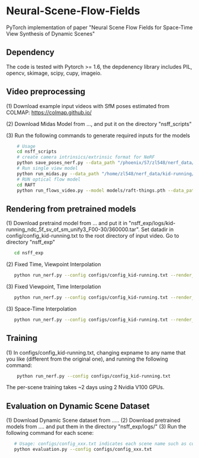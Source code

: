 # Neural-Scene-Flow-Fields
PyTorch implementation of paper "Neural Scene Flow Fields for Space-Time View Synthesis of Dynamic Scenes"


## Dependency
The code is tested with Pytorch >= 1.6, the depdenency library includes PIL, opencv, skimage, scipy, cupy, imageio.

## Video preprocessing 
(1) Download example input videos with SfM poses estimated from COLMAP: https://colmap.github.io/

(2) Download Midas Model from ..., and put it on the directory "nsff_scripts"

(3) Run the following commands to generate required inputs for the models
```bash
    # Usage
    cd nsff_scripts
    # create camera intrinsics/extrinsic format for NeRF
    python save_poses_nerf.py --data_path "/phoenix/S7/zl548/nerf_data/kid-running/dense/"
    # Run single view model
    python run_midas.py --data_path "/home/zl548/nerf_data/kid-running/dense/"
    # RUN optical flow model
    cd RAFT
    python run_flows_video.py --model models/raft-things.pth --data_path /home/zl548/nerf_data/kid-running/dense/ --epi_threhold 1.0
```

## Rendering from pretrained models
(1) Download pretraind model from ... and put it in "nsff_exp/logs/kid-running_ndc_5f_sv_of_sm_unify3_F00-30/360000.tar". Set datadir in config/config_kid-running.txt to the root directory of input video. Go to directory "nsff_exp"
```bash
   cd nsff_exp
```
(2) Fixed Time, Viewpoint Interpolation
```bash
   python run_nerf.py --config configs/config_kid-running.txt --render_bt --target_idx 10
```
(3) Fixed Viewpoint, Time Interpolation
```bash
   python run_nerf.py --config configs/config_kid-running.txt --render_dynamics_slowmo --target_idx 5
```
(3) Space-Time Interpolation
```bash
   python run_nerf.py --config configs/config_kid-running.txt --render_slowmo_bt  --target_idx 10
```

## Training
(1) In configs/config_kid-running.txt, changing expname to any name that you like (different from the original one), and running the following command:
```bash
    python run_nerf.py --config configs/config_kid-running.txt
```
The per-scene training takes ~2 days using 2 Nvidia V100 GPUs.

## Evaluation on Dynamic Scene Dataset
(1) Download Dynamic Scene dataset from .....
(2) Download pretrained models from .... and put them in the directory "nsff_exp/logs/" 
(3) Run the following command for each scene:
```bash
   # Usage: configs/config_xxx.txt indicates each scene name such as config_balloon1-2.txt in nsff/configs
   python evaluation.py --config configs/config_xxx.txt
```

